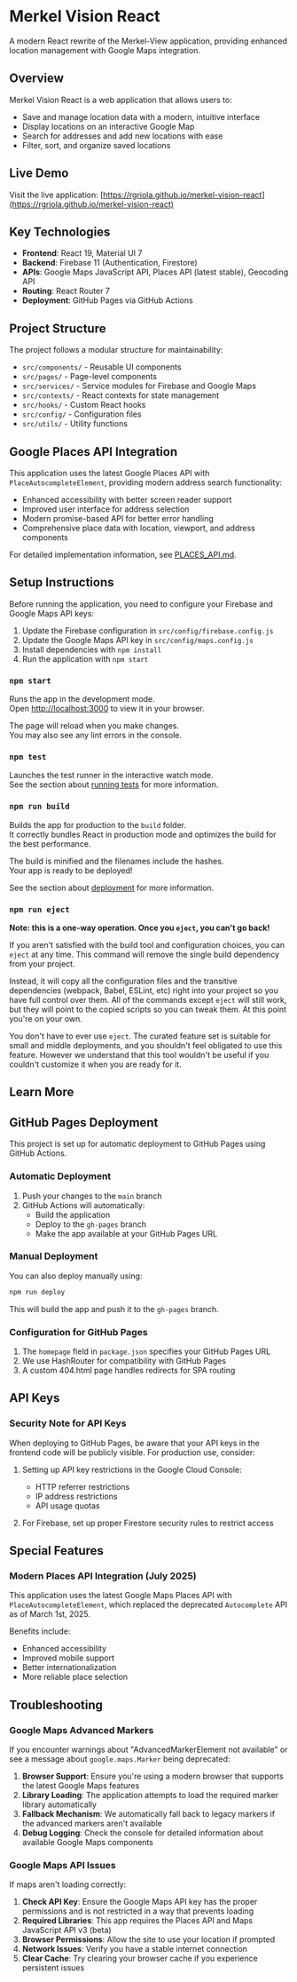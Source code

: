# Merkel Vision React

A modern React rewrite of the Merkel-View application, providing enhanced location management with Google Maps integration.

## Overview

Merkel Vision React is a web application that allows users to:
- Save and manage location data with a modern, intuitive interface
- Display locations on an interactive Google Map
- Search for addresses and add new locations with ease
- Filter, sort, and organize saved locations

## Live Demo
Visit the live application: [https://rgriola.github.io/merkel-vision-react](https://rgriola.github.io/merkel-vision-react)

## Key Technologies

- **Frontend**: React 19, Material UI 7
- **Backend**: Firebase 11 (Authentication, Firestore)
- **APIs**: Google Maps JavaScript API, Places API (latest stable), Geocoding API
- **Routing**: React Router 7
- **Deployment**: GitHub Pages via GitHub Actions

## Project Structure

The project follows a modular structure for maintainability:

- `src/components/` - Reusable UI components
- `src/pages/` - Page-level components
- `src/services/` - Service modules for Firebase and Google Maps
- `src/contexts/` - React contexts for state management
- `src/hooks/` - Custom React hooks
- `src/config/` - Configuration files
- `src/utils/` - Utility functions

## Google Places API Integration

This application uses the latest Google Places API with `PlaceAutocompleteElement`, providing modern address search functionality:

- Enhanced accessibility with better screen reader support
- Improved user interface for address selection
- Modern promise-based API for better error handling
- Comprehensive place data with location, viewport, and address components

For detailed implementation information, see [PLACES_API.md](./PLACES_API.md).

## Setup Instructions

Before running the application, you need to configure your Firebase and Google Maps API keys:

1. Update the Firebase configuration in `src/config/firebase.config.js`
2. Update the Google Maps API key in `src/config/maps.config.js`
3. Install dependencies with `npm install`
4. Run the application with `npm start`

### `npm start`

Runs the app in the development mode.\
Open [http://localhost:3000](http://localhost:3000) to view it in your browser.

The page will reload when you make changes.\
You may also see any lint errors in the console.

### `npm test`

Launches the test runner in the interactive watch mode.\
See the section about [running tests](https://facebook.github.io/create-react-app/docs/running-tests) for more information.

### `npm run build`

Builds the app for production to the `build` folder.\
It correctly bundles React in production mode and optimizes the build for the best performance.

The build is minified and the filenames include the hashes.\
Your app is ready to be deployed!

See the section about [deployment](https://facebook.github.io/create-react-app/docs/deployment) for more information.

### `npm run eject`

**Note: this is a one-way operation. Once you `eject`, you can't go back!**

If you aren't satisfied with the build tool and configuration choices, you can `eject` at any time. This command will remove the single build dependency from your project.

Instead, it will copy all the configuration files and the transitive dependencies (webpack, Babel, ESLint, etc) right into your project so you have full control over them. All of the commands except `eject` will still work, but they will point to the copied scripts so you can tweak them. At this point you're on your own.

You don't have to ever use `eject`. The curated feature set is suitable for small and middle deployments, and you shouldn't feel obligated to use this feature. However we understand that this tool wouldn't be useful if you couldn't customize it when you are ready for it.

## Learn More

## GitHub Pages Deployment

This project is set up for automatic deployment to GitHub Pages using GitHub Actions.

### Automatic Deployment

1. Push your changes to the `main` branch
2. GitHub Actions will automatically:
   - Build the application
   - Deploy to the `gh-pages` branch
   - Make the app available at your GitHub Pages URL

### Manual Deployment

You can also deploy manually using:

```bash
npm run deploy
```

This will build the app and push it to the `gh-pages` branch.

### Configuration for GitHub Pages

1. The `homepage` field in `package.json` specifies your GitHub Pages URL
2. We use HashRouter for compatibility with GitHub Pages
3. A custom 404.html page handles redirects for SPA routing

## API Keys

### Security Note for API Keys

When deploying to GitHub Pages, be aware that your API keys in the frontend code will be publicly visible.
For production use, consider:

1. Setting up API key restrictions in the Google Cloud Console:
   - HTTP referrer restrictions
   - IP address restrictions
   - API usage quotas

2. For Firebase, set up proper Firestore security rules to restrict access

## Special Features

### Modern Places API Integration (July 2025)

This application uses the latest Google Maps Places API with `PlaceAutocompleteElement`, 
which replaced the deprecated `Autocomplete` API as of March 1st, 2025.

Benefits include:
- Enhanced accessibility
- Improved mobile support
- Better internationalization
- More reliable place selection

## Troubleshooting

### Google Maps Advanced Markers

If you encounter warnings about "AdvancedMarkerElement not available" or see a message about `google.maps.Marker` being deprecated:

1. **Browser Support**: Ensure you're using a modern browser that supports the latest Google Maps features
2. **Library Loading**: The application attempts to load the required marker library automatically
3. **Fallback Mechanism**: We automatically fall back to legacy markers if the advanced markers aren't available
4. **Debug Logging**: Check the console for detailed information about available Google Maps components

### Google Maps API Issues

If maps aren't loading correctly:

1. **Check API Key**: Ensure the Google Maps API key has the proper permissions and is not restricted in a way that prevents loading
2. **Required Libraries**: This app requires the Places API and Maps JavaScript API v3 (beta)
3. **Browser Permissions**: Allow the site to use your location if prompted
4. **Network Issues**: Verify you have a stable internet connection
5. **Clear Cache**: Try clearing your browser cache if you experience persistent issues
